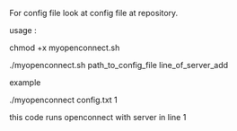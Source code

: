 For config file look at config file at repository.


usage :


chmod +x myopenconnect.sh


./myopenconnect.sh path_to_config_file line_of_server_add


example

./myopenconnect config.txt 1 


this code runs openconnect with server in line 1